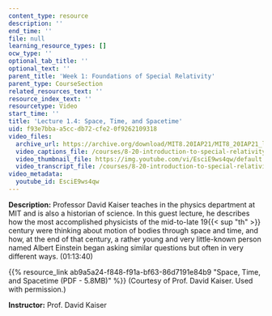 ```yaml
---
content_type: resource
description: ''
end_time: ''
file: null
learning_resource_types: []
ocw_type: ''
optional_tab_title: ''
optional_text: ''
parent_title: 'Week 1: Foundations of Special Relativity'
parent_type: CourseSection
related_resources_text: ''
resource_index_text: ''
resourcetype: Video
start_time: ''
title: 'Lecture 1.4: Space, Time, and Spacetime'
uid: f93e7bba-a5cc-db72-cfe2-0f9262109318
video_files:
  archive_url: https://archive.org/download/MIT8.20IAP21/MIT8_20IAP21_lec01-4_300k.mp4
  video_captions_file: /courses/8-20-introduction-to-special-relativity-january-iap-2021/21062c187dce56b2993d9b2bc326e2a0_EsciE9ws4qw.vtt
  video_thumbnail_file: https://img.youtube.com/vi/EsciE9ws4qw/default.jpg
  video_transcript_file: /courses/8-20-introduction-to-special-relativity-january-iap-2021/0bf8e289e0b0c0665d3bcd70cb6e2782_EsciE9ws4qw.pdf
video_metadata:
  youtube_id: EsciE9ws4qw
---
```


**Description:** Professor David Kaiser teaches in the physics department at MIT and is also a historian of science. In this guest lecture, he describes how the most accomplished physicists of the mid-to-late 19{{< sup "th" >}} century were thinking about motion of bodies through space and time, and how, at the end of that century, a rather young and very little-known person named Albert Einstein began asking similar questions but often in very different ways. (01:13:40)

{{% resource_link ab9a5a24-f848-f91a-bf63-86d7191e84b9 "Space, Time, and Spacetime (PDF - 5.8MB)" %}} (Courtesy of Prof. David Kaiser. Used with permission.)

**Instructor:** Prof. David Kaiser



